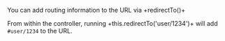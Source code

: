 You can add routing information to the URL via +redirectTo()+

From within the controller, running +this.redirectTo('user/1234')+ will add 
`#user/1234` to the URL.
